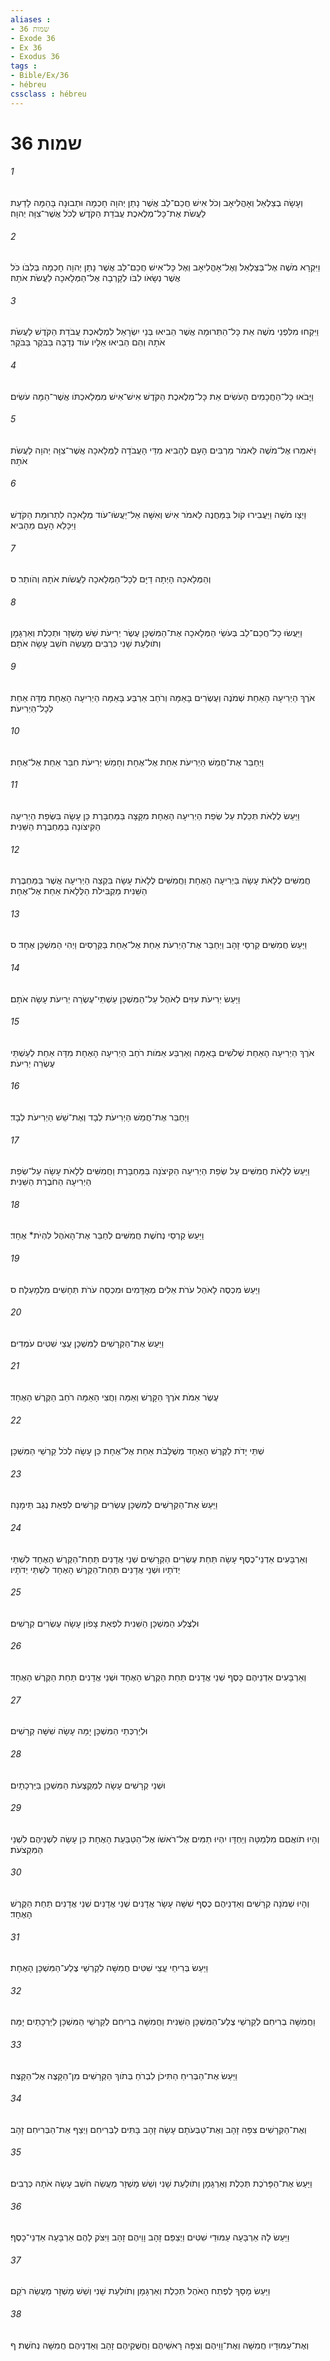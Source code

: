 ```yaml
---
aliases : 
- שמות 36
- Exode 36
- Ex 36
- Exodus 36
tags : 
- Bible/Ex/36
- hébreu
cssclass : hébreu
---
```


# שמות 36

###### 1
וְעָשָׂה בְצַלְאֵל וְאָהֳלִיאָב וְכֹל אִישׁ חֲכַם־לֵב אֲשֶׁר נָתַן יְהוָה חָכְמָה וּתְבוּנָה בָּהֵמָּה לָדַעַת לַעֲשֹׂת אֶת־כָּל־מְלֶאכֶת עֲבֹדַת הַקֹּדֶשׁ לְכֹל אֲשֶׁר־צִוָּה יְהוָה׃
###### 2
וַיִּקְרָא מֹשֶׁה אֶל־בְּצַלְאֵל וְאֶל־אָהֳלִיאָב וְאֶל כָּל־אִישׁ חֲכַם־לֵב אֲשֶׁר נָתַן יְהוָה חָכְמָה בְּלִבֹּו כֹּל אֲשֶׁר נְשָׂאֹו לִבֹּו לְקָרְבָה אֶל־הַמְּלָאכָה לַעֲשֹׂת אֹתָהּ׃
###### 3
וַיִּקְחוּ מִלִּפְנֵי מֹשֶׁה אֵת כָּל־הַתְּרוּמָה אֲשֶׁר הֵבִיאוּ בְּנֵי יִשְׂרָאֵל לִמְלֶאכֶת עֲבֹדַת הַקֹּדֶשׁ לַעֲשֹׂת אֹתָהּ וְהֵם הֵבִיאוּ אֵלָיו עֹוד נְדָבָה בַּבֹּקֶר בַּבֹּקֶר׃
###### 4
וַיָּבֹאוּ כָּל־הַחֲכָמִים הָעֹשִׂים אֵת כָּל־מְלֶאכֶת הַקֹּדֶשׁ אִישׁ־אִישׁ מִמְּלַאכְתֹּו אֲשֶׁר־הֵמָּה עֹשִׂים׃
###### 5
וַיֹּאמְרוּ אֶל־מֹשֶׁה לֵּאמֹר מַרְבִּים הָעָם לְהָבִיא מִדֵּי הָעֲבֹדָה לַמְּלָאכָה אֲשֶׁר־צִוָּה יְהוָה לַעֲשֹׂת אֹתָהּ׃
###### 6
וַיְצַו מֹשֶׁה וַיַּעֲבִירוּ קֹול בַּמַּחֲנֶה לֵאמֹר אִישׁ וְאִשָּׁה אַל־יַעֲשׂוּ־עֹוד מְלָאכָה לִתְרוּמַת הַקֹּדֶשׁ וַיִּכָּלֵא הָעָם מֵהָבִיא׃
###### 7
וְהַמְּלָאכָה הָיְתָה דַיָּם לְכָל־הַמְּלָאכָה לַעֲשֹׂות אֹתָהּ וְהֹותֵר׃ ס
###### 8
וַיַּעֲשׂוּ כָל־חֲכַם־לֵב בְּעֹשֵׂי הַמְּלָאכָה אֶת־הַמִּשְׁכָּן עֶשֶׂר יְרִיעֹת שֵׁשׁ מָשְׁזָר וּתְכֵלֶת וְאַרְגָּמָן וְתֹולַעַת שָׁנִי כְּרֻבִים מַעֲשֵׂה חֹשֵׁב עָשָׂה אֹתָם׃
###### 9
אֹרֶךְ הַיְרִיעָה הָאַחַת שְׁמֹנֶה וְעֶשְׂרִים בָּאַמָּה וְרֹחַב אַרְבַּע בָּאַמָּה הַיְרִיעָה הָאֶחָת מִדָּה אַחַת לְכָל־הַיְרִיעֹת׃
###### 10
וַיְחַבֵּר אֶת־חֲמֵשׁ הַיְרִיעֹת אַחַת אֶל־אֶחָת וְחָמֵשׁ יְרִיעֹת חִבַּר אַחַת אֶל־אֶחָת׃
###### 11
וַיַּעַשׂ לֻלְאֹת תְּכֵלֶת עַל שְׂפַת הַיְרִיעָה הָאֶחָת מִקָּצָה בַּמַּחְבָּרֶת כֵּן עָשָׂה בִּשְׂפַת הַיְרִיעָה הַקִּיצֹונָה בַּמַּחְבֶּרֶת הַשֵּׁנִית׃
###### 12
חֲמִשִּׁים לֻלָאֹת עָשָׂה בַּיְרִיעָה הָאֶחָת וַחֲמִשִּׁים לֻלָאֹת עָשָׂה בִּקְצֵה הַיְרִיעָה אֲשֶׁר בַּמַּחְבֶּרֶת הַשֵּׁנִית מַקְבִּילֹת הַלֻּלָאֹת אַחַת אֶל־אֶחָת׃
###### 13
וַיַּעַשׂ חֲמִשִּׁים קַרְסֵי זָהָב וַיְחַבֵּר אֶת־הַיְרִעֹת אַחַת אֶל־אַחַת בַּקְּרָסִים וַיְהִי הַמִּשְׁכָּן אֶחָד׃ ס
###### 14
וַיַּעַשׂ יְרִיעֹת עִזִּים לְאֹהֶל עַל־הַמִּשְׁכָּן עַשְׁתֵּי־עֶשְׂרֵה יְרִיעֹת עָשָׂה אֹתָם׃
###### 15
אֹרֶךְ הַיְרִיעָה הָאַחַת שְׁלֹשִׁים בָּאַמָּה וְאַרְבַּע אַמֹּות רֹחַב הַיְרִיעָה הָאֶחָת מִדָּה אַחַת לְעַשְׁתֵּי עֶשְׂרֵה יְרִיעֹת׃
###### 16
וַיְחַבֵּר אֶת־חֲמֵשׁ הַיְרִיעֹת לְבָד וְאֶת־שֵׁשׁ הַיְרִיעֹת לְבָד׃
###### 17
וַיַּעַשׂ לֻלָאֹת חֲמִשִּׁים עַל שְׂפַת הַיְרִיעָה הַקִּיצֹנָה בַּמַּחְבָּרֶת וַחֲמִשִּׁים לֻלָאֹת עָשָׂה עַל־שְׂפַת הַיְרִיעָה הַחֹבֶרֶת הַשֵּׁנִית׃
###### 18
וַיַּעַשׂ קַרְסֵי נְחֹשֶׁת חֲמִשִּׁים לְחַבֵּר אֶת־הָאֹהֶל לִהְיֹת* אֶחָד׃
###### 19
וַיַּעַשׂ מִכְסֶה לָאֹהֶל עֹרֹת אֵלִים מְאָדָּמִים וּמִכְסֵה עֹרֹת תְּחָשִׁים מִלְמָעְלָה׃ ס
###### 20
וַיַּעַשׂ אֶת־הַקְּרָשִׁים לַמִּשְׁכָּן עֲצֵי שִׁטִּים עֹמְדִים׃
###### 21
עֶשֶׂר אַמֹּת אֹרֶךְ הַקָּרֶשׁ וְאַמָּה וַחֲצִי הָאַמָּה רֹחַב הַקֶּרֶשׁ הָאֶחָד׃
###### 22
שְׁתֵּי יָדֹת לַקֶּרֶשׁ הָאֶחָד מְשֻׁלָּבֹת אַחַת אֶל־אֶחָת כֵּן עָשָׂה לְכֹל קַרְשֵׁי הַמִּשְׁכָּן׃
###### 23
וַיַּעַשׂ אֶת־הַקְּרָשִׁים לַמִּשְׁכָּן עֶשְׂרִים קְרָשִׁים לִפְאַת נֶגֶב תֵּימָנָה׃
###### 24
וְאַרְבָּעִים אַדְנֵי־כֶסֶף עָשָׂה תַּחַת עֶשְׂרִים הַקְּרָשִׁים שְׁנֵי אֲדָנִים תַּחַת־הַקֶּרֶשׁ הָאֶחָד לִשְׁתֵּי יְדֹתָיו וּשְׁנֵי אֲדָנִים תַּחַת־הַקֶּרֶשׁ הָאֶחָד לִשְׁתֵּי יְדֹתָיו׃
###### 25
וּלְצֶלַע הַמִּשְׁכָּן הַשֵּׁנִית לִפְאַת צָפֹון עָשָׂה עֶשְׂרִים קְרָשִׁים׃
###### 26
וְאַרְבָּעִים אַדְנֵיהֶם כָּסֶף שְׁנֵי אֲדָנִים תַּחַת הַקֶּרֶשׁ הָאֶחָד וּשְׁנֵי אֲדָנִים תַּחַת הַקֶּרֶשׁ הָאֶחָד׃
###### 27
וּלְיַרְכְּתֵי הַמִּשְׁכָּן יָמָּה עָשָׂה שִׁשָּׁה קְרָשִׁים׃
###### 28
וּשְׁנֵי קְרָשִׁים עָשָׂה לִמְקֻצְעֹת הַמִּשְׁכָּן בַּיַּרְכָתָיִם׃
###### 29
וְהָיוּ תֹואֲםִם מִלְּמַטָּה וְיַחְדָּו יִהְיוּ תַמִּים אֶל־רֹאשֹׁו אֶל־הַטַּבַּעַת הָאֶחָת כֵּן עָשָׂה לִשְׁנֵיהֶם לִשְׁנֵי הַמִּקְצֹעֹת׃
###### 30
וְהָיוּ שְׁמֹנָה קְרָשִׁים וְאַדְנֵיהֶם כֶּסֶף שִׁשָּׁה עָשָׂר אֲדָנִים שְׁנֵי אֲדָנִים שְׁנֵי אֲדָנִים תַּחַת הַקֶּרֶשׁ הָאֶחָד׃
###### 31
וַיַּעַשׂ בְּרִיחֵי עֲצֵי שִׁטִּים חֲמִשָּׁה לְקַרְשֵׁי צֶלַע־הַמִּשְׁכָּן הָאֶחָת׃
###### 32
וַחֲמִשָּׁה בְרִיחִם לְקַרְשֵׁי צֶלַע־הַמִּשְׁכָּן הַשֵּׁנִית וַחֲמִשָּׁה בְרִיחִם לְקַרְשֵׁי הַמִּשְׁכָּן לַיַּרְכָתַיִם יָמָּה׃
###### 33
וַיַּעַשׂ אֶת־הַבְּרִיחַ הַתִּיכֹן לִבְרֹחַ בְּתֹוךְ הַקְּרָשִׁים מִן־הַקָּצֶה אֶל־הַקָּצֶה׃
###### 34
וְאֶת־הַקְּרָשִׁים צִפָּה זָהָב וְאֶת־טַבְּעֹתָם עָשָׂה זָהָב בָּתִּים לַבְּרִיחִם וַיְצַף אֶת־הַבְּרִיחִם זָהָב׃
###### 35
וַיַּעַשׂ אֶת־הַפָּרֹכֶת תְּכֵלֶת וְאַרְגָּמָן וְתֹולַעַת שָׁנִי וְשֵׁשׁ מָשְׁזָר מַעֲשֵׂה חֹשֵׁב עָשָׂה אֹתָהּ כְּרֻבִים׃
###### 36
וַיַּעַשׂ לָהּ אַרְבָּעָה עַמּוּדֵי שִׁטִּים וַיְצַפֵּם זָהָב וָוֵיהֶם זָהָב וַיִּצֹק לָהֶם אַרְבָּעָה אַדְנֵי־כָסֶף׃
###### 37
וַיַּעַשׂ מָסָךְ לְפֶתַח הָאֹהֶל תְּכֵלֶת וְאַרְגָּמָן וְתֹולַעַת שָׁנִי וְשֵׁשׁ מָשְׁזָר מַעֲשֵׂה רֹקֵם׃
###### 38
וְאֶת־עַמּוּדָיו חֲמִשָּׁה וְאֶת־וָוֵיהֶם וְצִפָּה רָאשֵׁיהֶם וַחֲשֻׁקֵיהֶם זָהָב וְאַדְנֵיהֶם חֲמִשָּׁה נְחֹשֶׁת׃ ף
